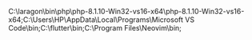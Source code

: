 
C:\laragon\bin\php\php-8.1.10-Win32-vs16-x64\php-8.1.10-Win32-vs16-x64;C:\Users\HP\AppData\Local\Programs\Microsoft VS Code\bin;C:\flutter\bin;C:\Program Files\Neovim\bin;
